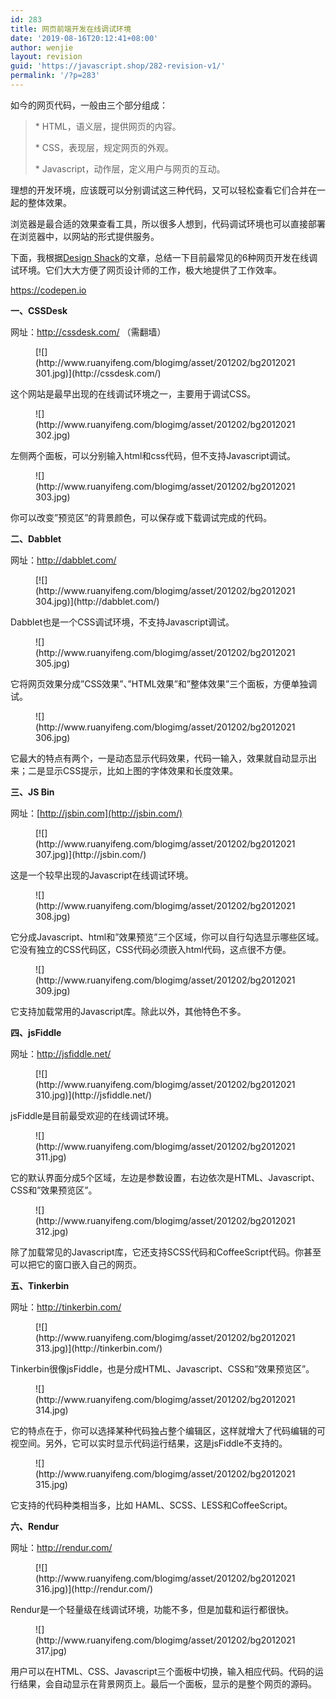 ```yaml
---
id: 283
title: 网页前端开发在线调试环境
date: '2019-08-16T20:12:41+08:00'
author: wenjie
layout: revision
guid: 'https://javascript.shop/282-revision-v1/'
permalink: '/?p=283'
---
```


如今的网页代码，一般由三个部分组成：

> \* HTML，语义层，提供网页的内容。
> 
>  \* CSS，表现层，规定网页的外观。
> 
>  \* Javascript，动作层，定义用户与网页的互动。

理想的开发环境，应该既可以分别调试这三种代码，又可以轻松查看它们合并在一起的整体效果。

浏览器是最合适的效果查看工具，所以很多人想到，代码调试环境也可以直接部署在浏览器中，以网站的形式提供服务。

下面，我根据[Design Shack](http://designshack.net/articles/css/5-online-playgrounds-for-html-css-and-javascript-compared/)的文章，总结一下目前最常见的6种网页开发在线调试环境。它们大大方便了网页设计师的工作，极大地提供了工作效率。

<https://codepen.io>

**一、CSSDesk**

网址：<http://cssdesk.com/> （需翻墙）

<figure class="wp-block-image">[![](http://www.ruanyifeng.com/blogimg/asset/201202/bg2012021301.jpg)](http://cssdesk.com/)</figure>这个网站是最早出现的在线调试环境之一，主要用于调试CSS。

<figure class="wp-block-image">![](http://www.ruanyifeng.com/blogimg/asset/201202/bg2012021302.jpg)</figure>左侧两个面板，可以分别输入html和css代码，但不支持Javascript调试。

<figure class="wp-block-image">![](http://www.ruanyifeng.com/blogimg/asset/201202/bg2012021303.jpg)</figure>你可以改变”预览区”的背景颜色，可以保存或下载调试完成的代码。

**二、Dabblet**

网址：<http://dabblet.com/>

<figure class="wp-block-image">[![](http://www.ruanyifeng.com/blogimg/asset/201202/bg2012021304.jpg)](http://dabblet.com/)</figure>Dabblet也是一个CSS调试环境，不支持Javascript调试。

<figure class="wp-block-image">![](http://www.ruanyifeng.com/blogimg/asset/201202/bg2012021305.jpg)</figure>它将网页效果分成”CSS效果”、”HTML效果”和”整体效果”三个面板，方便单独调试。

<figure class="wp-block-image">![](http://www.ruanyifeng.com/blogimg/asset/201202/bg2012021306.jpg)</figure>它最大的特点有两个，一是动态显示代码效果，代码一输入，效果就自动显示出来；二是显示CSS提示，比如上图的字体效果和长度效果。

**三、JS Bin**

网址：[http://jsbin.com](http://jsbin.com/)

<figure class="wp-block-image">[![](http://www.ruanyifeng.com/blogimg/asset/201202/bg2012021307.jpg)](http://jsbin.com/)</figure>这是一个较早出现的Javascript在线调试环境。

<figure class="wp-block-image">![](http://www.ruanyifeng.com/blogimg/asset/201202/bg2012021308.jpg)</figure>它分成Javascript、html和”效果预览”三个区域，你可以自行勾选显示哪些区域。它没有独立的CSS代码区，CSS代码必须嵌入html代码，这点很不方便。

<figure class="wp-block-image">![](http://www.ruanyifeng.com/blogimg/asset/201202/bg2012021309.jpg)</figure>它支持加载常用的Javascript库。除此以外，其他特色不多。

**四、jsFiddle**

网址：<http://jsfiddle.net/>

<figure class="wp-block-image">[![](http://www.ruanyifeng.com/blogimg/asset/201202/bg2012021310.jpg)](http://jsfiddle.net/)</figure>jsFiddle是目前最受欢迎的在线调试环境。

<figure class="wp-block-image">![](http://www.ruanyifeng.com/blogimg/asset/201202/bg2012021311.jpg)</figure>它的默认界面分成5个区域，左边是参数设置，右边依次是HTML、Javascript、CSS和”效果预览区”。

<figure class="wp-block-image">![](http://www.ruanyifeng.com/blogimg/asset/201202/bg2012021312.jpg)</figure>除了加载常见的Javascript库，它还支持SCSS代码和CoffeeScript代码。你甚至可以把它的窗口嵌入自己的网页。

**五、Tinkerbin**

网址：<http://tinkerbin.com/>

<figure class="wp-block-image">[![](http://www.ruanyifeng.com/blogimg/asset/201202/bg2012021313.jpg)](http://tinkerbin.com/)</figure>Tinkerbin很像jsFiddle，也是分成HTML、Javascript、CSS和”效果预览区”。

<figure class="wp-block-image">![](http://www.ruanyifeng.com/blogimg/asset/201202/bg2012021314.jpg)</figure>它的特点在于，你可以选择某种代码独占整个编辑区，这样就增大了代码编辑的可视空间。另外，它可以实时显示代码运行结果，这是jsFiddle不支持的。

<figure class="wp-block-image">![](http://www.ruanyifeng.com/blogimg/asset/201202/bg2012021315.jpg)</figure>它支持的代码种类相当多，比如 HAML、SCSS、LESS和CoffeeScript。

**六、Rendur**

网址：<http://rendur.com/>

<figure class="wp-block-image">[![](http://www.ruanyifeng.com/blogimg/asset/201202/bg2012021316.jpg)](http://rendur.com/)</figure>Rendur是一个轻量级在线调试环境，功能不多，但是加载和运行都很快。

<figure class="wp-block-image">![](http://www.ruanyifeng.com/blogimg/asset/201202/bg2012021317.jpg)</figure>用户可以在HTML、CSS、Javascript三个面板中切换，输入相应代码。代码的运行结果，会自动显示在背景网页上。最后一个面板，显示的是整个网页的源码。